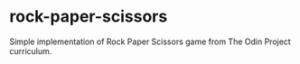 # rock-paper-scissors
Simple implementation of Rock Paper Scissors game from The Odin Project curriculum.
